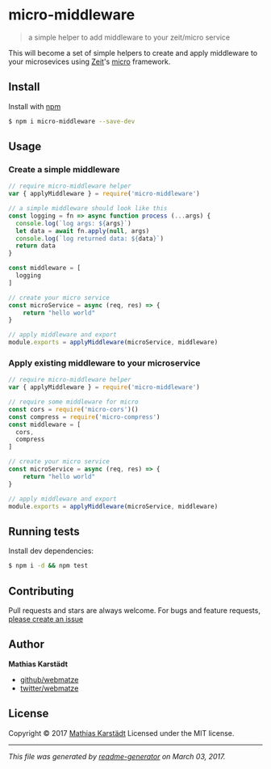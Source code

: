# micro-middleware

> a simple helper to add middleware to your zeit/micro service

This will become a set of simple helpers to create and apply middleware to your microsevices using [Zeit](https://zeit.co/)'s [micro](https://github.com/zeit/micro) framework.

## Install

Install with [npm](https://www.npmjs.com/)

```sh
$ npm i micro-middleware --save-dev
```

## Usage

### Create a simple middleware

```js
// require micro-middleware helper
var { applyMiddleware } = require('micro-middleware')

// a simple middleware should look like this
const logging = fn => async function process (...args) {
  console.log(`log args: ${args}`)
  let data = await fn.apply(null, args)
  console.log(`log returned data: ${data}`)
  return data
}

const middleware = [
  logging
]

// create your micro service
const microService = async (req, res) => {
    return "hello world"
}

// apply middleware and export
module.exports = applyMiddleware(microService, middleware)

```

### Apply existing middleware to your microservice

```js
// require micro-middleware helper
var { applyMiddleware } = require('micro-middleware')

// require some middleware for micro
const cors = require('micro-cors')()
const compress = require('micro-compress')
const middleware = [
  cors, 
  compress
]

// create your micro service
const microService = async (req, res) => {
    return "hello world"
}

// apply middleware and export
module.exports = applyMiddleware(microService, middleware)
```

## Running tests

Install dev dependencies:

```sh
$ npm i -d && npm test
```

## Contributing

Pull requests and stars are always welcome. For bugs and feature requests, [please create an issue](https://github.com/webmatze/micro-middleware/issues)

## Author

**Mathias Karstädt**

* [github/webmatze](https://github.com/webmatze)
* [twitter/webmatze](http://twitter.com/webmatze)

## License

Copyright © 2017 [Mathias Karstädt](http://mathiaskarstaedt.de/)
Licensed under the MIT license.

***

_This file was generated by [readme-generator](https://github.com/jonschlinkert/readme-generator) on March 03, 2017._
